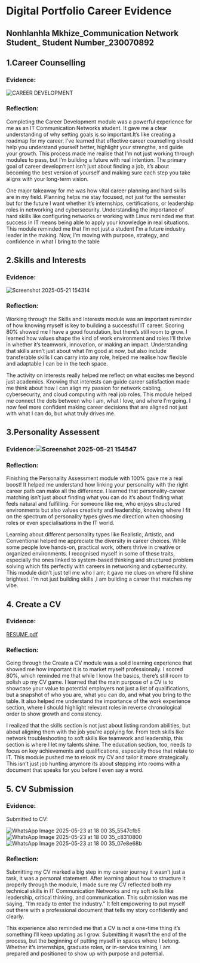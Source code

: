 # Digital Portfolio Career Evidence
## Nonhlanhla Mkhize_Communication Network Student_ Student Number_230070892 

## 1.Career Counselling
### Evidence: 

![CAREER DEVELOPMENT](https://github.com/user-attachments/assets/6668a639-52cc-482c-8638-4e0be1dc15c1)

### Reflection:
Completing the Career Development module was a powerful experience for me as an IT Communication Networks student. It gave me a clear understanding of why setting goals is so important.It’s like creating a roadmap for my career. I’ve learned that effective career counselling should help you understand yourself better, highlight your strengths, and guide your growth. This process made me realise that I’m not just working through modules to pass, but I’m building a future with real intention. The primary goal of career development isn’t just about finding a job, it’s about becoming the best version of yourself and making sure each step you take aligns with your long-term vision.

One major takeaway for me was how vital career planning and hard skills are in my field. Planning helps me stay focused, not just for the semester but for the future I want whether it’s internships, certifications, or leadership roles in networking and cybersecurity. Understanding the importance of hard skills like configuring networks or working with Linux reminded me that success in IT means being able to apply your knowledge in real situations. This module reminded me that I’m not just a student I'm a future industry leader in the making. Now, I’m moving with purpose, strategy, and confidence in what I bring to the table

## 2.Skills and Interests
### Evidence:

![Screenshot 2025-05-21 154314](https://github.com/user-attachments/assets/306e8bf8-0054-458c-93bb-3de59e520553)
    
  ### Reflection:
 Working through the Skills and Interests module was an important reminder of how knowing myself is key to building a successful IT career. Scoring 80% showed me I have a good foundation, but there’s still room to grow. I learned how values shape the kind of work environment and roles I’ll thrive in whether it’s teamwork, innovation, or making an impact. Understanding that skills aren’t just about what I’m good at now, but also include transferable skills I can carry into any role, helped me realise how flexible and adaptable I can be in the tech space.
 
The activity on interests really helped me reflect on what excites me beyond just academics. Knowing that interests can guide career satisfaction made me think about how I can align my passion for network cabling, cybersecurity, and cloud computing with real job roles. This module helped me connect the dots between who I am, what I love, and where I’m going. I now feel more confident making career decisions that are aligned not just with what I can do, but what truly drives me.
 
## 3.Personality Assessent 

### Evidence:![Screenshot 2025-05-21 154547](https://github.com/user-attachments/assets/1569f869-0e18-4093-a0a1-e2e4ecce001b)

### Reflection: 
Finishing the Personality Assessment module with 100% gave me a real boost! It helped me understand how linking your personality with the right career path can make all the difference. I learned that personality-career matching isn’t just about finding what you can do it’s about finding what feels natural and fulfilling. For someone like me, who enjoys structured environments but also values creativity and leadership, knowing where I fit on the spectrum of personality types gives me direction when choosing roles or even specialisations in the IT world.

Learning about different personality types like Realistic, Artistic, and Conventional helped me appreciate the diversity in career choices. While some people love hands-on, practical work, others thrive in creative or organized environments. I recognised myself in some of these traits, especially the ones linked to system-based thinking and structured problem solving which fits perfectly with careers in networking and cybersecurity. This module didn’t just tell me who I am; it gave me clues on where I’d shine brightest. I'm not just building skills ,I am building a career that matches my vibe. 

  ## 4. Create a CV
  ### Evidence: 
  
  [RESUME.pdf](https://github.com/user-attachments/files/20371455/RESUME.pdf)

  ### Reflection:
Going through the Create a CV module was a solid learning experience that showed me how important it is to market myself professionally. I scored 80%, which reminded me that while I know the basics, there’s still room to polish up my CV game. I learned that the main purpose of a CV is to showcase your value to potential employers not just a list of qualifications, but a snapshot of who you are, what you can do, and what you bring to the table. It also helped me understand the importance of the work experience section, where I should highlight relevant roles in reverse chronological order to show growth and consistency.

I realized that the skills section is not just about listing random abilities, but about aligning them with the job you're applying for. From tech skills like network troubleshooting to soft skills like teamwork and leadership, this section is where I let my talents shine. The education section, too, needs to focus on key achievements and qualifications, especially those that relate to IT. This module pushed me to relook my CV and tailor it more strategically. This isn’t just job hunting anymore its about stepping into rooms with a document that speaks for you before I  even say a word.

  
## 5. CV Submission 
### Evidence: 

Submitted to CV:

![WhatsApp Image 2025-05-23 at 18 00 35_5547cfb5](https://github.com/user-attachments/assets/e915576d-4eaa-44e0-8cbc-b8a99c0c8d5c)
![WhatsApp Image 2025-05-23 at 18 00 35_c8310800](https://github.com/user-attachments/assets/66da230e-0f16-4464-bb11-c1ef4581d60e)
![WhatsApp Image 2025-05-23 at 18 00 35_07e8e68b](https://github.com/user-attachments/assets/04fe56d3-ad5c-4172-b748-4b0bec1a7db6)

### Reflection:
Submitting my CV marked a big step in my career journey it wasn’t just a task, it was a personal statement. After learning about how to structure it properly through the module, I made sure my CV reflected both my technical skills in IT Communication Networks and my soft skills like leadership, critical thinking, and communication. This submission was me saying, "I’m ready to enter the industry." It felt empowering to put myself out there with a professional document that tells my story confidently and clearly.

This experience also reminded me that a CV is not a one-time thing it’s something I’ll keep updating as I grow. Submitting it wasn’t the end of the process, but the beginning of putting myself in spaces where I belong. Whether it’s internships, graduate roles, or in-service training, I am prepared and positioned to show up with purpose and potential.
  
